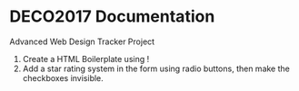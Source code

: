 # DECO2017 Documentation
Advanced Web Design Tracker Project
1. Create a HTML Boilerplate using !
2. Add a star rating system in the form using radio buttons,
then make the checkboxes invisible.
